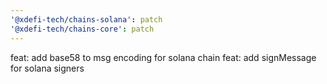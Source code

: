 ```yaml
---
'@xdefi-tech/chains-solana': patch
'@xdefi-tech/chains-core': patch
---
```


feat: add base58 to msg encoding for solana chain
feat: add signMessage for solana signers
